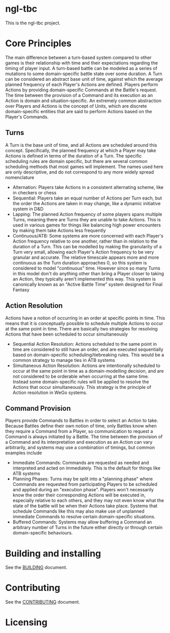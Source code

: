 # ngl-tbc

This is the ngl-tbc project.

# Core Principles

The main difference between a turn-based system compared to other games is their relationship with time and their expectations regarding the timing of player input. A turn-based battle can be modeled as a series of mutations to some domain-specific battle state over some duration. A Turn can be considered an abstract base unit of time, against which the average planned frequency of each Player's Actions are defined. Players perform Actions by providing domain-specific Commands at the Battle's request. The time between the provision of a Command and its execution as an Action is domain and situation-specific. An extremely common abstraction over Players and Actions is the concept of Units, which are discrete domain-specific entities that are said to perform Actions based on the Player's Commands.

## Turns

A Turn is the base unit of time, and all Actions are scheduled around this concept. Specifically, the planned frequency at which a Player may take Actions is defined in terms of the duration of a Turn. The specific scheduling rules are domain specific, but there are several common scheduling methods that most games will implement. The names used here are only descriptive, and do not correspond to any more widely spread nomenclature

- Alternation: Players take Actions in a consistent alternating scheme, like in checkers or chess
- Sequential: Players take an equal number of Actions per Turn each, but the order the Actions are taken in may change, like a dynamic initiative system in D&D
- Lapping: The planned Action frequency of some players spans multiple Turns, meaning there are Turns they are unable to take Actions. This is used in various games for things like balancing high power encounters by making them take Actions less frequently
- Continuous/ATB: Some systems are more concerned with each Player's Action frequency relative to one another, rather than in relation to the duration of a Turn. This can be modelled by making the granularity of a Turn very small, allowing each Player's Action frequency to be very granular and accurate. The relative timescale appears more and more continuous as the Turn duration approaches 0, so this system is considered to model "continuous" time. However since so many Turns in this model don't do anything other than bring a Player closer to taking an Action, they typically aren't implemented this way. This system is canonically known as an "Active Battle Time" system designed for Final Fantasy

## Action Resolution

Actions have a notion of occurring in an order at specific points in time. This means that it is conceptually possible to schedule multiple Actions to occur at the same point in time. There are basically two strategies for resolving Actions that have been scheduled to occur simultaneously

- Sequential Action Resolution: Actions scheduled to the same point in time are considered to still have an order, and are executed sequentially based on domain-specific scheduling/tiebreaking rules. This would be a common strategy to manage ties in ATB systems
- Simultaneous Action Resolution: Actions are intentionally scheduled to occur at the same point in time as a domain-modelling decision, and are not considered to be orderable when occurring at the same time. Instead some domain-specific rules will be applied to resolve the Actions that occur simultaneously. This strategy is the principle of Action resolution in WeGo systems.

## Command Provision

Players provide Commands to Battles in order to select an Action to take. Because Battles define their own notion of time, only Battles know when they require a Command from a Player, so communication to request a Command is always initiated by a Battle. The time between the provision of a Command and its interpretation and execution as an Action can vary arbitrarily, and systems may use a combination of timings, but common examples include

- Immediate Commands: Commands are requested as needed and interpreted and acted on immediately. This is the default for things like ATB systems
- Planning Phases: Turns may be split into a "planning phase" where Commands are requested from participating Players to be scheduled and applied during an "execution phase". Players won't necessarily know the order their corresponding Actions will be executed in, especially relative to each others, and they may not even know what the state of the battle will be when their Actions take place. Systems that schedule Commands like this may also make use of unplanned immediate Commands to resolve certain domain-specific situations.
- Buffered Commands: Systems may allow buffering a Command an arbitrary number of Turns in the future either directly or through certain domain-specific behaviours.

# Building and installing

See the [BUILDING](BUILDING.md) document.

# Contributing

See the [CONTRIBUTING](CONTRIBUTING.md) document.

# Licensing

<!--
Please go to https://choosealicense.com/licenses/ and choose a license that
fits your needs. The recommended license for a project of this type is the
GNU AGPLv3.
-->
